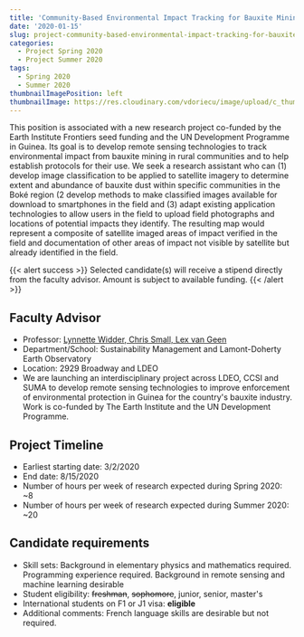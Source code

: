 ```yaml
---
title: 'Community-Based Environmental Impact Tracking for Bauxite Mining in Guinea'
date: '2020-01-15'
slug: project-community-based-environmental-impact-tracking-for-bauxite-mining-in-guinea
categories:
  - Project Spring 2020
  - Project Summer 2020
tags:
  - Spring 2020
  - Summer 2020
thumbnailImagePosition: left
thumbnailImage: https://res.cloudinary.com/vdoriecu/image/upload/c_thumb,w_200,g_face/v1579110178/construction_c6dqbd.png
---
```

This position is associated with a new research project co-funded by the Earth Institute Frontiers seed funding and the UN Development Programme in Guinea. Its goal is to develop remote sensing technologies to track environmental impact from bauxite mining in rural communities and to help establish protocols for their use. We seek a research assistant who can (1)  develop image classification to be applied to satellite imagery to determine extent and abundance of bauxite dust within specific communities in the Boké region (2 develop methods to make classified images available for download to smartphones in the field and (3) adapt existing application technologies to allow users in the field to upload field photographs and locations of potential impacts they identify. The resulting map would represent a composite of satellite imaged areas of impact verified in the field and documentation of other areas of impact not visible by satellite but already identified in the field.  

<!--more-->

{{< alert success >}}
Selected candidate(s) will receive a stipend directly from the faculty advisor. Amount is subject to available funding.
{{< /alert >}}

## Faculty Advisor
+ Professor: [Lynnette Widder, Chris Small, Lex van Geen](https://eesc.columbia.edu/)
+ Department/School: Sustainability Management and Lamont-Doherty Earth Observatory
+ Location: 2929 Broadway and LDEO
+ We are launching an interdisciplinary project across LDEO, CCSI and SUMA to develop remote sensing technologies to improve enforcement of environmental protection in Guinea for the country's bauxite industry. Work is co-funded by The Earth Institute and the UN Development Programme.

## Project Timeline
+ Earliest starting date: 3/2/2020
+ End date: 8/15/2020
+ Number of hours per week of research expected during Spring 2020: ~8
+ Number of hours per week of research expected during Summer 2020: ~20

## Candidate requirements
+ Skill sets: Background in elementary physics and mathematics required. Programming experience required.  Background in remote sensing and machine learning desirable
+ Student eligibility: ~~freshman~~, ~~sophomore~~, junior, senior, master's
+ International students on F1 or J1 visa: **eligible**
+ Additional comments: French language skills are desirable but not required.

